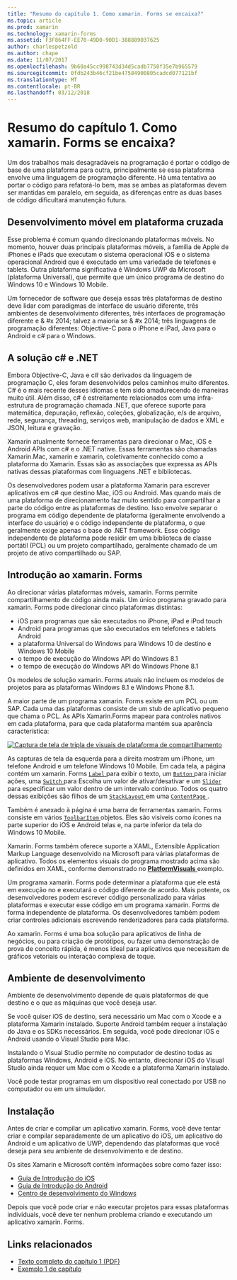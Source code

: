 ```yaml
---
title: "Resumo do capítulo 1. Como xamarin. Forms se encaixa?"
ms.topic: article
ms.prod: xamarin
ms.technology: xamarin-forms
ms.assetid: F3F864FF-EE70-49D0-90D1-388889037625
author: charlespetzold
ms.author: chape
ms.date: 11/07/2017
ms.openlocfilehash: 9b60a45cc998743d34d5cadb7750f35e7b965579
ms.sourcegitcommit: 0fdb243b46cf21be47584900805cadcd077121bf
ms.translationtype: MT
ms.contentlocale: pt-BR
ms.lasthandoff: 03/12/2018
---
```

# <a name="summary-of-chapter-1-how-does-xamarinforms-fit-in"></a>Resumo do capítulo 1. Como xamarin. Forms se encaixa?

Um dos trabalhos mais desagradáveis na programação é portar o código de base de uma plataforma para outra, principalmente se essa plataforma envolve uma linguagem de programação diferente. Há uma tentativa ao portar o código para refatorá-lo bem, mas se ambas as plataformas devem ser mantidas em paralelo, em seguida, as diferenças entre as duas bases de código dificultará manutenção futura.

## <a name="cross-platform-mobile-development"></a>Desenvolvimento móvel em plataforma cruzada

Esse problema é comum quando direcionando plataformas móveis. No momento, houver duas principais plataformas móveis, a família de Apple de iPhones e iPads que executam o sistema operacional iOS e o sistema operacional Android que é executado em uma variedade de telefones e tablets. Outra plataforma significativa é Windows UWP da Microsoft (plataforma Universal), que permite que um único programa de destino do Windows 10 e Windows 10 Mobile.

Um fornecedor de software que deseja essas três plataformas de destino deve lidar com paradigmas de interface de usuário diferente, três ambientes de desenvolvimento diferentes, três interfaces de programação diferente e & #x 2014; talvez a maioria se & #x 2014; três linguagens de programação diferentes: Objective-C para o iPhone e iPad, Java para o Android e c# para o Windows.

## <a name="the-c-and-net-solution"></a>A solução c# e .NET

Embora Objective-C, Java e c# são derivados da linguagem de programação C, eles foram desenvolvidos pelos caminhos muito diferentes. C# é o mais recente desses idiomas e tem sido amadurecendo de maneiras muito útil. Além disso, c# é estreitamente relacionados com uma infra-estrutura de programação chamada .NET, que oferece suporte para matemática, depuração, reflexão, coleções, globalização, e/s de arquivo, rede, segurança, threading, serviços web, manipulação de dados e XML e JSON, leitura e gravação.

Xamarin atualmente fornece ferramentas para direcionar o Mac, iOS e Android APIs com c# e o .NET native. Essas ferramentas são chamadas Xamarin.Mac, xamarin e xamarin, coletivamente conhecido como a plataforma do Xamarin. Essas são as associações que expressa as APIs nativas dessas plataformas com linguagens .NET e bibliotecas.

Os desenvolvedores podem usar a plataforma Xamarin para escrever aplicativos em c# que destino Mac, iOS ou Android. Mas quando mais de uma plataforma de direcionamento faz muito sentido para compartilhar a parte do código entre as plataformas de destino. Isso envolve separar o programa em código dependente de plataforma (geralmente envolvendo a interface do usuário) e o código independente de plataforma, o que geralmente exige apenas o base do .NET framework. Esse código independente de plataforma pode residir em uma biblioteca de classe portátil (PCL) ou um projeto compartilhado, geralmente chamado de um projeto de ativo compartilhado ou SAP.

## <a name="introducing-xamarinforms"></a>Introdução ao xamarin. Forms

Ao direcionar várias plataformas móveis, xamarin. Forms permite compartilhamento de código ainda mais. Um único programa gravado para xamarin. Forms pode direcionar cinco plataformas distintas:

- iOS para programas que são executados no iPhone, iPad e iPod touch
- Android para programas que são executados em telefones e tablets Android
- a plataforma Universal do Windows para Windows 10 de destino e Windows 10 Mobile
- o tempo de execução do Windows API do Windows 8.1
- o tempo de execução do Windows API do Windows Phone 8.1

Os modelos de solução xamarin. Forms atuais não incluem os modelos de projetos para as plataformas Windows 8.1 e Windows Phone 8.1.

A maior parte de um programa xamarin. Forms existe em um PCL ou um SAP. Cada uma das plataformas consiste de um stub de aplicativo pequeno que chama o PCL. As APIs Xamarin.Forms mapear para controles nativos em cada plataforma, para que cada plataforma mantém sua aparência característica:

[![Captura de tela de tripla de visuais de plataforma de compartilhamento](images/ch01fg03-small.png "xamarin. Forms controles em cada plataforma")](images/ch01fg03-large.png#lightbox "xamarin. Forms controles em cada plataforma")

As capturas de tela da esquerda para a direita mostram um iPhone, um telefone Android e um telefone Windows 10 Mobile. Em cada tela, a página contém um xamarin. Forms [ `Label` ](https://developer.xamarin.com/api/type/Xamarin.Forms.Label/) para exibir o texto, um [ `Button` ](https://developer.xamarin.com/api/type/Xamarin.Forms.Button/) para iniciar ações, uma [ `Switch` ](https://developer.xamarin.com/api/type/Xamarin.Forms.Switch/) para Escolha um valor de ativar/desativar e um [ `Slider` ](https://developer.xamarin.com/api/type/Xamarin.Forms.Slider/) para especificar um valor dentro de um intervalo contínuo. Todos os quatro dessas exibições são filhos de um [ `StackLayout` ](https://developer.xamarin.com/api/type/Xamarin.Forms.StackLayout/) em uma [ `ContentPage` ](https://developer.xamarin.com/api/type/Xamarin.Forms.ContentPage/).

Também é anexado à página é uma barra de ferramentas xamarin. Forms consiste em vários [ `ToolbarItem` ](https://developer.xamarin.com/api/type/Xamarin.Forms.ToolbarItem/) objetos. Eles são visíveis como ícones na parte superior do iOS e Android telas e, na parte inferior da tela do Windows 10 Mobile.

Xamarin. Forms também oferece suporte a XAML, Extensible Application Markup Language desenvolvido na Microsoft para várias plataformas de aplicativo. Todos os elementos visuais do programa mostrado acima são definidos em XAML, conforme demonstrado no [ **PlatformVisuals** ](https://github.com/xamarin/xamarin-forms-book-samples/tree/master/Chapter01/PlatformVisuals) exemplo.

Um programa xamarin. Forms pode determinar a plataforma que ele está em execução no e executará o código diferente de acordo. Mais potente, os desenvolvedores podem escrever código personalizado para várias plataformas e executar esse código em um programa xamarin. Forms de forma independente de plataforma. Os desenvolvedores também podem criar controles adicionais escrevendo renderizadores para cada plataforma.

Ao xamarin. Forms é uma boa solução para aplicativos de linha de negócios, ou para criação de protótipos, ou fazer uma demonstração de prova de conceito rápida, é menos ideal para aplicativos que necessitam de gráficos vetoriais ou interação complexa de toque.

## <a name="your-development-environment"></a>Ambiente de desenvolvimento

Ambiente de desenvolvimento depende de quais plataformas de que destino e o que as máquinas que você deseja usar.

Se você quiser iOS de destino, será necessário um Mac com o Xcode e a plataforma Xamarin instalado. Suporte Android também requer a instalação do Java e os SDKs necessários. Em seguida, você pode direcionar iOS e Android usando o Visual Studio para Mac.

Instalando o Visual Studio permite no computador de destino todas as plataformas Windows, Android e iOS. No entanto, direcionar iOS do Visual Studio ainda requer um Mac com o Xcode e a plataforma Xamarin instalado.

Você pode testar programas em um dispositivo real conectado por USB no computador ou em um simulador.

## <a name="installation"></a>Instalação

Antes de criar e compilar um aplicativo xamarin. Forms, você deve tentar criar e compilar separadamente de um aplicativo do iOS, um aplicativo do Android e um aplicativo de UWP, dependendo das plataformas que você deseja para seu ambiente de desenvolvimento e de destino.

Os sites Xamarin e Microsoft contêm informações sobre como fazer isso:

- [Guia de Introdução do iOS](~/ios/get-started/index.md)
- [Guia de Introdução do Android](~/android/get-started/index.md)
- [Centro de desenvolvimento do Windows](http://dev.windows.com)

Depois que você pode criar e não executar projetos para essas plataformas individuais, você deve ter nenhum problema criando e executando um aplicativo xamarin. Forms.



## <a name="related-links"></a>Links relacionados

- [Texto completo do capítulo 1 (PDF)](https://download.xamarin.com/developer/xamarin-forms-book/XamarinFormsBook-Ch01-Apr2016.pdf)
- [Exemplo 1 de capítulo](https://github.com/xamarin/xamarin-forms-book-samples/tree/master/Chapter01)
